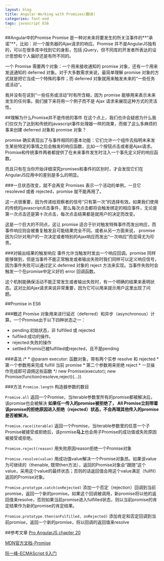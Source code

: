 ```yaml
---
layout: blog
title: Angular-Working with Promises(翻译)
categories: font-end
tags: javascript ES6
---
```

##Angular中的Promise
Promise 是一种对未来将要发生的所关注事件的**“承诺”**，比如：对一个服务器的Ajax请求的响应。Promise 并不是AngularJS独有的，可以在很多库中找到它的身影，包括 jQuery，但不同库的开发者所表达的设计思想和个人偏好还是有所不同的。

一个 Promise 需要两个对象：一个用来接收通知的 promise 对象，还有一个用来发送通知的 deferred 对象。对于大多数需求来说，最简单理解 promise 对象的方式就是把它当成一个特殊的事件；而 deferred 对象就用来触发未来的“一些任务或活动”。

我并没有在说到“一些任务或活动”时有所含糊，因为 promise 能够用来表示未来发生的任何事。我们接下来将用一个例子而不是 Ajax 请求来展现这种方式的灵活性。

##理解为什么Promise并不是传统的事件
在这个点上，我们也许会疑惑为什么我们仅仅为了达到和传统的javascript事件处理器一样的效果，而做了这么多麻烦的事来创建 deferred 对象和 promise 对象？

promise 确实表现出了与事件相同的基本功能：它们允许一个组件去指明未来发生某些特定的事情之后会触发的响应函数，比如一个按钮点击或者是Ajax请求。Promise和传统事件两者都提供了在未来事件发生时注入一个事先定义好的响应函数。

而且只有在当你开始详细深究promises和事件的区别时，才会发现它们在AngularJS应用中的差别是多么的明显。

###一旦状态改变，就不会再变
Promises 表示一个活动的单例，一旦它 resoleved 或者 rejected，promise 就不能再用了。

这一点很重要，因为传递给观察者的信号“只有第一次”的选择有效。如果我们使用的传统的javascript点击事件，那么每次点击都将会触发绑定的相应事件，无论是第一次点击还是第十次点击，每次点击结果都是就用户的决定而改变。

这是一个巨大的不同点，这让 promise 适合于针对触发特殊事件而发出响应，而事件响应则会被重复触发且可能结果完全不同。或者从另一方面来说， promise 因为只针对用户的一次决定或者特别的Ajax响应而发出“一次响应”而显得尤为珍贵。

###对输出结果的触发响应
事件允许当触发时发出一个响应回调。promise 同样能够做到，但是当事件不能正常触发或者输出失败时我们同样可以定义响应信号，因为事件失败可以通过定义 deferred 对象的 reject 方法来实现。当事件失败时会触发一个在promise中定义好的 error 回调函数。

这个机制能确保活动不能正常发生或者输出失败时，有一个明确的结果来表明状态。这对比如Ajax请求来说非常重要，因为它可以用来提示用户这里出现了问题。

##Promise in ES6

###概述
Promise 对象用来进行延迟（deferred）和异步（asynchronous）计算。一个Promise出于以下四种状态之一：

+ pending:初始状态，非 fulfilled 或 rejected
+ fulfiled:成功的操作。
+ rejected:失败的操作
+ settled:Promis已被fulfilled或rejected，且不是pending

###语法
    /*
     * @param executor: 函数对象，带有两个实参 resolve 和 rejected
     * 第一个参数用来完成 fulfill 当前 promise
     * 第二个参数用来拒绝 reject
     * 一旦操作完成即可调佣这些函数
     */
    new Promise(executor);
    new Promise(function(resoleve,reject){...})

###方法
`Promise.length` 构造器参数的数目

`Promise.all` 返回一个Promise，当iterable参数里所有的promise都被解决后，该promise也会被解决
**如果任一传入的promise被拒绝了， All Promise立刻带着该promise的拒绝原因进入拒绝（rejected）状态，不会再理其他传入的promise是否被解决。**

`Promise.race(iterable)` 返回一个Promise，当iterable参数里的任意一个子Promise被接受或拒绝后，该promise**马上**也会用子Promise的成功值或失败原因被接受或拒绝。

`Promise.reject(reason)` 用失败原因reason拒绝一个Promise对象

`Promise.resolve(value)` 用成功值value解决一个Promise对象昂。如果该value为可继续的（thenable, 既带then方法），返回的Promise对象会“跟随”这个value，采用这个value的最终状态；否则的话返回值会用这个value满足（fullfil）返回的Promise对象。

`Promise.prototype.catch(onRejected)` 添加一个否定（rejection）回调到当前promise，返回一个新的promise。如果这个回调被调用，新promise将以他的返回值来resolve，否则如果当前promise进入fulfilled状态，则以当前promise的肯定结果作为新的promise的肯定结果。

`Promise.prototype.then(onFulfilled, onRejected)` 添加肯定和否定回调到当前promise，返回一个新的promise，将以回调的返回值来resolve

##参考文章
[Pro AngularJS chapter 20]()

[MDN官方文档-Promise](https://developer.mozilla.org/zh-CN/docs/Web/JavaScript/Reference/Global_Objects/Promise)

[阮一峰-ECMAScript 6入门](http://es6.ruanyifeng.com/#docs/promise)


